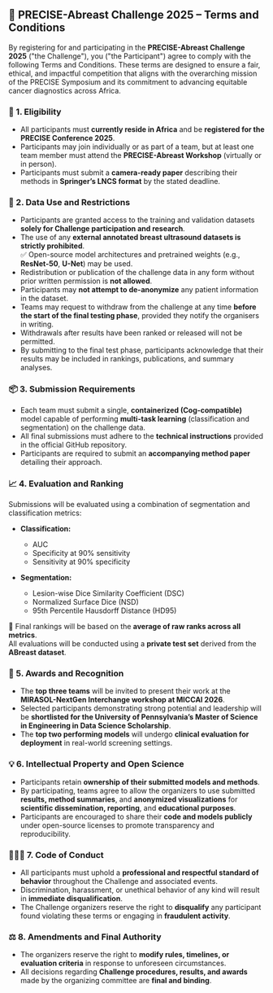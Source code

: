 ## 📜 PRECISE-Abreast Challenge 2025 – Terms and Conditions

By registering for and participating in the **PRECISE-Abreast Challenge 2025** ("the Challenge"), you ("the Participant") agree to comply with the following Terms and Conditions. These terms are designed to ensure a fair, ethical, and impactful competition that aligns with the overarching mission of the PRECISE Symposium and its commitment to advancing equitable cancer diagnostics across Africa.

### 🔐 1. Eligibility
- All participants must **currently reside in Africa** and be **registered for the PRECISE Conference 2025**.
- Participants may join individually or as part of a team, but at least one team member must attend the **PRECISE-Abreast Workshop** (virtually or in person).
- Participants must submit a **camera-ready paper** describing their methods in **Springer’s LNCS format** by the stated deadline.

### 📂 2. Data Use and Restrictions
- Participants are granted access to the training and validation datasets **solely for Challenge participation and research**.
- The use of any **external annotated breast ultrasound datasets is strictly prohibited**.  
  ✅ Open-source model architectures and pretrained weights (e.g., **ResNet-50**, **U-Net**) may be used.
- Redistribution or publication of the challenge data in any form without prior written permission is **not allowed**.
- Participants may **not attempt to de-anonymize** any patient information in the dataset.
- Teams may request to withdraw from the challenge at any time **before the start of the final testing phase**, provided they notify the organisers in writing.
- Withdrawals after results have been ranked or released will not be permitted.
- By submitting to the final test phase, participants acknowledge that their results may be included in rankings, publications, and summary analyses.


### 📦 3. Submission Requirements
- Each team must submit a single, **containerized (Cog-compatible)** model capable of performing **multi-task learning** (classification and segmentation) on the challenge data.
- All final submissions must adhere to the **technical instructions** provided in the official GitHub repository.
- Participants are required to submit an **accompanying method paper** detailing their approach.

### 📈 4. Evaluation and Ranking
Submissions will be evaluated using a combination of segmentation and classification metrics:

- **Classification:**  
  - AUC  
  - Specificity at 90% sensitivity  
  - Sensitivity at 90% specificity

- **Segmentation:**  
  - Lesion-wise Dice Similarity Coefficient (DSC)  
  - Normalized Surface Dice (NSD)  
  - 95th Percentile Hausdorff Distance (HD95)

🏁 Final rankings will be based on the **average of raw ranks across all metrics**.  
All evaluations will be conducted using a **private test set** derived from the **ABreast dataset**.

### 🏅 5. Awards and Recognition
- The **top three teams** will be invited to present their work at the **MIRASOL-NextGen Interchange workshop at MICCAI 2026**.
- Selected participants demonstrating strong potential and leadership will be **shortlisted for the University of Pennsylvania’s Master of Science in Engineering in Data Science Scholarship**.
- The **top two performing models** will undergo **clinical evaluation for deployment** in real-world screening settings.

### 💡 6. Intellectual Property and Open Science
- Participants retain **ownership of their submitted models and methods**.
- By participating, teams agree to allow the organizers to use submitted **results, method summaries**, and **anonymized visualizations** for **scientific dissemination, reporting**, and **educational purposes**.
- Participants are encouraged to share their **code and models publicly** under open-source licenses to promote transparency and reproducibility.

### 🙋🏿‍♂️ 7. Code of Conduct
- All participants must uphold a **professional and respectful standard of behavior** throughout the Challenge and associated events.
- Discrimination, harassment, or unethical behavior of any kind will result in **immediate disqualification**.
- The Challenge organizers reserve the right to **disqualify** any participant found violating these terms or engaging in **fraudulent activity**.

### ⚖️ 8. Amendments and Final Authority
- The organizers reserve the right to **modify rules, timelines, or evaluation criteria** in response to unforeseen circumstances.
- All decisions regarding **Challenge procedures, results, and awards** made by the organizing committee are **final and binding**.
